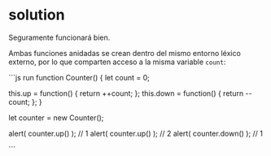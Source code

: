 # solution

Seguramente funcionará bien.

Ambas funciones anidadas se crean dentro del mismo entorno léxico externo, por lo que comparten acceso a la misma variable `count`:

\`\`\`js run function Counter\(\) { let count = 0;

this.up = function\(\) { return ++count; }; this.down = function\(\) { return --count; }; }

let counter = new Counter\(\);

alert\( counter.up\(\) \); // 1 alert\( counter.up\(\) \); // 2 alert\( counter.down\(\) \); // 1

\`\`\`

